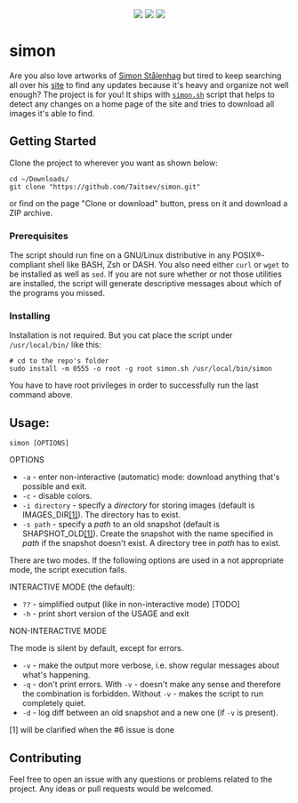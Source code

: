 <div align='center'>
  <div>
    <img src="https://forthebadge.com/images/badges/for-you.svg"/> 
    <img src="https://forthebadge.com/images/badges/built-with-love.svg"/> 
    <img src="https://forthebadge.com/images/badges/uses-badges.svg"/>
  </div>
</div>

# simon

Are you also love artworks of [Simon Stålenhag][twitter] but tired to keep searching all over his [site][] to find any updates because it's heavy and organize not well enough? The project is for you! It ships with [`simon.sh`](simon.sh) script that helps to detect any changes on a home page of the site and tries to download all images it's able to find.

[twitter]: https://twitter.com/simonstalenhag?lang=en
[site]: http://simonstalenhag.se

## Getting Started

Clone the project to wherever you want as shown below:

```shell
cd ~/Downloads/
git clone "https://github.com/7aitsev/simon.git"
```

or find on the page "Clone or download" button, press on it and download a ZIP archive.

### Prerequisites

The script should run fine on a GNU/Linux distributive in any POSIX®-compliant shell like BASH, Zsh or DASH. You also need either `curl` or `wget` to be installed as well as `sed`. If you are not sure whether or not those utilities are installed, the script will generate descriptive messages about which of the programs you missed.

### Installing

Installation is not required. But you cat place the script under `/usr/local/bin/` like this:

```shell
# cd to the repo's folder
sudo install -m 0555 -o root -g root simon.sh /usr/local/bin/simon
```

You have to have root privileges in order to successfully run the last command above.

## Usage:

```
simon [OPTIONS]
```

OPTIONS

* `-a` - enter non-interactive (automatic) mode: download anything that's possible and exit.
* `-c` - disable colors.
* `-i directory` - specify a *directory* for storing images (default is IMAGES_DIR[\[1\]](#ref)). The directory has to exist.
* `-s path` - specify a *path* to an old snapshot (default is SHAPSHOT_OLD[\[1\]](#ref)). Create the snapshot with the name specified in *path* if the snapshot doesn't exist. A directory tree in *path* has to exist.

There are two modes. If the following options are used in a not appropriate mode, the script execution fails.

INTERACTIVE MODE (the default):

* `??` - simplified output (like in non-interactive mode) [TODO]
* `-h` - print short version of the USAGE and exit

NON-INTERACTIVE MODE

The mode is silent by default, except for errors.

* `-v` - make the output more verbose, i.e. show regular messages about what's happening.
* `-q` - don't print errors. With `-v` - doesn't make any sense and therefore the combination is forbidden. Without `-v` - makes the script to run completely quiet.
* `-d` - log diff between an old snapshot and a new one (if `-v` is present).

<a name="ref"></a>
\[1\] will be clarified when the #6 issue is done

## Contributing

Feel free to open an issue with any questions or problems related to the project. Any ideas or pull requests would be welcomed.
